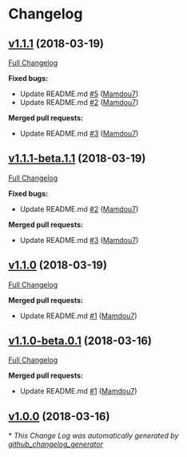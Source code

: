 # Changelog 

## [v1.1.1](https://github.com/Mamdou7/TastyTestingTest/tree/v1.1.1) (2018-03-19)
[Full Changelog](https://github.com/Mamdou7/TastyTestingTest/compare/v1.1.0...v1.1.1)

**Fixed bugs:**

- Update README.md [\#5](https://github.com/Mamdou7/TastyTestingTest/pull/5) ([Mamdou7](https://github.com/Mamdou7))
- Update README.md [\#2](https://github.com/Mamdou7/TastyTestingTest/pull/2) ([Mamdou7](https://github.com/Mamdou7))

**Merged pull requests:**

- Update README.md [\#3](https://github.com/Mamdou7/TastyTestingTest/pull/3) ([Mamdou7](https://github.com/Mamdou7))

## [v1.1.1-beta.1.1](https://github.com/Mamdou7/TastyTestingTest/tree/v1.1.1-beta.1.1) (2018-03-19)
[Full Changelog](https://github.com/Mamdou7/TastyTestingTest/compare/v1.1.0-beta.0.1...v1.1.1-beta.1.1)

**Fixed bugs:**

- Update README.md [\#2](https://github.com/Mamdou7/TastyTestingTest/pull/2) ([Mamdou7](https://github.com/Mamdou7))

**Merged pull requests:**

- Update README.md [\#3](https://github.com/Mamdou7/TastyTestingTest/pull/3) ([Mamdou7](https://github.com/Mamdou7))

## [v1.1.0](https://github.com/Mamdou7/TastyTestingTest/tree/v1.1.0) (2018-03-19)
[Full Changelog](https://github.com/Mamdou7/TastyTestingTest/compare/1.0.0...v1.1.0)

**Merged pull requests:**

- Update README.md [\#1](https://github.com/Mamdou7/TastyTestingTest/pull/1) ([Mamdou7](https://github.com/Mamdou7))

## [v1.1.0-beta.0.1](https://github.com/Mamdou7/TastyTestingTest/tree/v1.1.0-beta.0.1) (2018-03-16)
[Full Changelog](https://github.com/Mamdou7/TastyTestingTest/compare/v1.0.0...v1.1.0-beta.0.1)

**Merged pull requests:**

- Update README.md [\#1](https://github.com/Mamdou7/TastyTestingTest/pull/1) ([Mamdou7](https://github.com/Mamdou7))

## [v1.0.0](https://github.com/Mamdou7/TastyTestingTest/tree/v1.0.0) (2018-03-16)


\* *This Change Log was automatically generated by [github_changelog_generator](https://github.com/skywinder/Github-Changelog-Generator)*